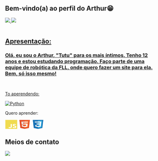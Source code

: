 ## Bem-vindo(a) ao perfil do Arthur😁

 <div>
   <a href="https://github.com/Tutu-pandolfi">
   <img height="180em" src="https://github-readme-stats.vercel.app/api?username=Tutu-pandolfi&show_icons=true&theme=tokyonight&include_all_commits=true&count_private=true"/>
   <img height="180em" src="https://github-readme-stats.vercel.app/api/top-langs/?username=Tutu-pandolfi&layout=compact&langs_count=6&theme=tokyonight"/>
</div> <br>
     <h2>Apresentação:</h2>
    <h3>Olá, eu sou o Arthur, "Tutu" para os mais íntimos. Tenho 12 anos e estou estudando programação. Faço parte de uma equipe de robótica da FLL, onde quero fazer um site para ela.<br>Bem, só isso mesmo!</h3>
<div style="display: inline_block"><br>
  <p>To aperendendo:</p> <a href="https://github.com/Tutu-Pandolfi/Python"><img align="center" alt="Python" height="45" width="40" src="https://cdn.jsdelivr.net/gh/devicons/devicon@latest/icons/python/python-original.svg"><br></a>
  <p>Quero aprender:</p> <img align="center" alt="Js" height="30" width="40" src="https://raw.githubusercontent.com/devicons/devicon/master/icons/javascript/javascript-plain.svg">
  <a href=" "><img align="center" alt="HTML" height="30" width="40" src="https://raw.githubusercontent.com/devicons/devicon/master/icons/html5/html5-original.svg"></a>
  <img align="center" alt="CSS" height="30" width="40" src="https://raw.githubusercontent.com/devicons/devicon/master/icons/css3/css3-original.svg">
 

   ## Meios de contato
<div> 
  <a href = "mailto:arthurpandolfi.dev@outlook.com"><img src="https://img.shields.io/badge/-Gmail-%23333?style=for-the-badge&logo=gmail&logoColor=white" target="_blank"></a>
</div>
